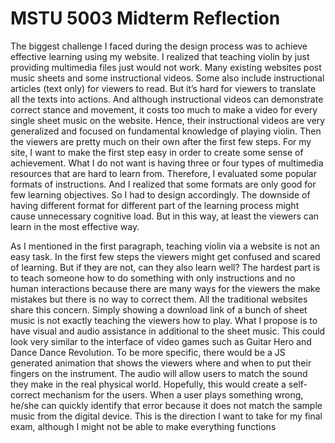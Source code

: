 # MSTU 5003 Midterm Reflection
The biggest challenge I faced during the design process was to achieve effective learning using my website. I realized that teaching violin by just providing multimedia files just would not work. Many existing websites post music sheets and some instructional videos. Some also include instructional articles (text only) for viewers to read. But it’s hard for viewers to translate all the texts into actions. And although instructional videos can demonstrate correct stance and movement, it costs too much to make a video for every single sheet music on the website. Hence, their instructional videos are very generalized and focused on fundamental knowledge of playing violin. Then the viewers are pretty much on their own after the first few steps. For my site, I want to make the first step easy in order to create some sense of achievement. What I do not want is having three or four types of multimedia resources that are hard to learn from. Therefore, I evaluated some popular formats of instructions. And I realized that some formats are only good for few learning objectives. So I had to design accordingly. The downside of having different format for different part of the learning process might cause unnecessary cognitive load. But in this way, at least the viewers can learn in the most effective way.

As I mentioned in the first paragraph, teaching violin via a website is not an easy task. In the first few steps the viewers might get confused and scared of learning. But if they are not, can they also learn well? The hardest part is to teach someone how to do something with only instructions and no human interactions because there are many ways for the viewers the make mistakes but there is no way to correct them. All the traditional websites share this concern. Simply showing a download link of a bunch of sheet music is not exactly teaching the viewers how to play. What I propose is to have visual and audio assistance in additional to the sheet music. This could look very similar to the interface of video games such as Guitar Hero and Dance Dance Revolution. To be more specific, there would be a JS generated animation that shows the viewers where and when to put their fingers on the instrument. The audio will allow users to match the sound they make in the real physical world. Hopefully, this would create a self-correct mechanism for the users. When a user plays something wrong, he/she can quickly identify that error because it does not match the sample music from the digital device. This is the direction I want to take for my final exam, although I might not be able to make everything functions
